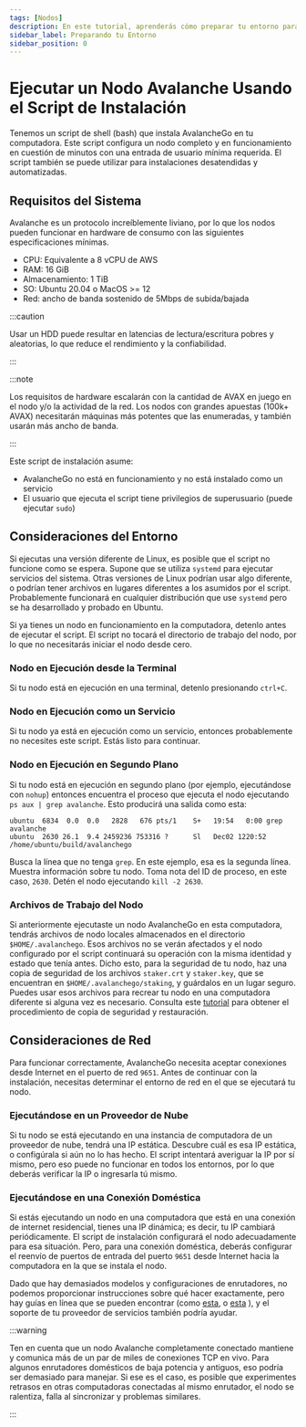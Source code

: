 ```yaml
---
tags: [Nodos]
description: En este tutorial, aprenderás cómo preparar tu entorno para la instalación de AvalancheGo y configurar tus ajustes de red.
sidebar_label: Preparando tu Entorno
sidebar_position: 0
---
```


# Ejecutar un Nodo Avalanche Usando el Script de Instalación

Tenemos un script de shell (bash) que instala AvalancheGo en tu computadora. Este
script configura un nodo completo y en funcionamiento en cuestión de minutos con una entrada de usuario mínima
requerida. El script también se puede utilizar para instalaciones desatendidas y automatizadas.

## Requisitos del Sistema

Avalanche es un protocolo increíblemente liviano, por lo que los nodos pueden funcionar en hardware de consumo
con las siguientes especificaciones mínimas.

- CPU: Equivalente a 8 vCPU de AWS
- RAM: 16 GiB
- Almacenamiento: 1 TiB
- SO: Ubuntu 20.04 o MacOS >= 12
- Red: ancho de banda sostenido de 5Mbps de subida/bajada

:::caution

Usar un HDD puede resultar en latencias de lectura/escritura pobres y aleatorias,
lo que reduce el rendimiento y la confiabilidad.

:::

:::note

Los requisitos de hardware escalarán con la cantidad de AVAX en juego en
el nodo y/o la actividad de la red. Los nodos con grandes apuestas (100k+ AVAX) necesitarán
máquinas más potentes que las enumeradas, y también usarán más ancho de banda.

:::

Este script de instalación asume:

- AvalancheGo no está en funcionamiento y no está instalado como un servicio
- El usuario que ejecuta el script tiene privilegios de superusuario (puede ejecutar `sudo`)

## Consideraciones del Entorno

Si ejecutas una versión diferente de Linux, es posible que el script no funcione como se espera.
Supone que se utiliza `systemd` para ejecutar servicios del sistema. Otras versiones de Linux podrían
usar algo diferente, o podrían tener archivos en lugares diferentes a los asumidos por
el script. Probablemente funcionará en cualquier distribución que use `systemd` pero se
ha desarrollado y probado en Ubuntu.

Si ya tienes un nodo en funcionamiento en la computadora, detenlo antes de ejecutar el
script. El script no tocará el directorio de trabajo del nodo, por lo que no necesitarás
iniciar el nodo desde cero.

### Nodo en Ejecución desde la Terminal

Si tu nodo está en ejecución en una terminal, detenlo presionando `ctrl+C`.

### Nodo en Ejecución como un Servicio

Si tu nodo ya está en ejecución como un servicio, entonces probablemente no necesites este
script. Estás listo para continuar.

### Nodo en Ejecución en Segundo Plano

Si tu nodo está en ejecución en segundo plano (por ejemplo, ejecutándose con `nohup`)
entonces encuentra el proceso que ejecuta el nodo ejecutando `ps aux | grep avalanche`.
Esto producirá una salida como esta:

```text
ubuntu  6834  0.0  0.0   2828   676 pts/1    S+   19:54   0:00 grep avalanche
ubuntu  2630 26.1  9.4 2459236 753316 ?      Sl   Dec02 1220:52 /home/ubuntu/build/avalanchego
```

Busca la línea que no tenga `grep`. En este ejemplo, esa es la
segunda línea. Muestra información sobre tu nodo. Toma nota del ID de proceso, en este
caso, `2630`. Detén el nodo ejecutando `kill -2 2630`.

### Archivos de Trabajo del Nodo

Si anteriormente ejecutaste un nodo AvalancheGo en esta computadora, tendrás archivos de nodo locales
almacenados en el directorio `$HOME/.avalanchego`. Esos archivos no se verán afectados y el nodo configurado por el script continuará su operación con la misma identidad y estado que tenía antes. Dicho esto, para la seguridad de tu nodo, haz una copia de seguridad de los archivos `staker.crt` y `staker.key`, que se encuentran en
`$HOME/.avalanchego/staking`, y guárdalos en un lugar seguro. Puedes usar esos
archivos para recrear tu nodo en una computadora diferente si alguna vez es necesario. Consulta este [tutorial](/nodes/maintain/node-backup-and-restore.md) para obtener el procedimiento de copia de seguridad y restauración.

## Consideraciones de Red

Para funcionar correctamente, AvalancheGo necesita aceptar conexiones desde Internet
en el puerto de red `9651`. Antes de continuar con la instalación, necesitas
determinar el entorno de red en el que se ejecutará tu nodo.

### Ejecutándose en un Proveedor de Nube

Si tu nodo se está ejecutando en una instancia de computadora de un proveedor de nube, tendrá una
IP estática. Descubre cuál es esa IP estática, o configúrala si aún no lo has hecho.
El script intentará averiguar la IP por sí mismo, pero eso puede no funcionar en todos
los entornos, por lo que deberás verificar la IP o ingresarla tú mismo.

### Ejecutándose en una Conexión Doméstica

Si estás ejecutando un nodo en una computadora que está en una conexión de internet residencial,
tienes una IP dinámica; es decir, tu IP cambiará periódicamente. El script de instalación configurará el nodo adecuadamente para esa situación.
Pero, para una conexión doméstica, deberás configurar el reenvío de puertos de entrada del
puerto `9651` desde Internet hacia la computadora en la que se instala el nodo.

Dado que hay demasiados modelos y configuraciones de enrutadores, no podemos proporcionar
instrucciones sobre qué hacer exactamente, pero hay guías en línea que se pueden encontrar
(como
[esta](https://www.noip.com/support/knowledgebase/general-port-forwarding-guide/),
o [esta](https://www.howtogeek.com/66214/how-to-forward-ports-on-your-router/)
), y el soporte de tu proveedor de servicios también podría ayudar.

:::warning

Ten en cuenta que un nodo Avalanche completamente conectado mantiene y comunica
más de un par de miles de conexiones TCP en vivo. Para algunos enrutadores domésticos de baja potencia y
antiguos, eso podría ser demasiado para manejar. Si ese es el caso, es posible que
experimentes retrasos en otras computadoras conectadas al mismo enrutador, el nodo se
ralentiza, falla al sincronizar y problemas similares.

:::
